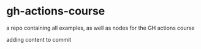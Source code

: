 # gh-actions-course
a repo containing all examples, as well as nodes for the GH actions course

adding content to commit
